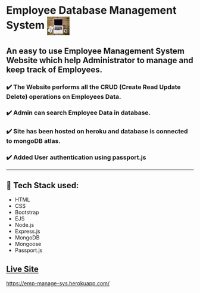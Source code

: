 # Employee Database Management System     <img align="center" width="60" height="50" src="public/img/icon.jpg">
## An easy to use Employee Management System Website which help Administrator to manage and keep track of Employees. 
###  :heavy_check_mark: The Website performs all the CRUD (Create Read Update Delete) operations on Employees Data.
### :heavy_check_mark: Admin can search Employee Data in database.
### :heavy_check_mark: Site has been hosted on heroku and database is connected to mongoDB atlas.
### :heavy_check_mark: Added User authentication using passport.js
- - - -
## :rocket: Tech Stack used: 
- HTML
- CSS
- Bootstrap
- EJS
- Node.js
- Express.js
- MongoDB
- Mongoose
- Passport.js
 


## [Live Site](https://emp-manage-sys.herokuapp.com/)
https://emp-manage-sys.herokuapp.com/
